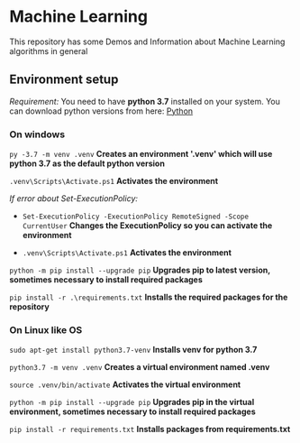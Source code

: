 # Machine Learning

This repository has some Demos and Information about Machine Learning algorithms in general

## Environment setup

_Requirement:_ You need to have **python 3.7** installed on your system.
You can download python versions from here: [Python](https://www.python.org/downloads/)

### **On windows**

`py -3.7 -m venv .venv` **Creates an environment '.venv' which will use python 3.7 as the default python version**

`.venv\Scripts\Activate.ps1`    **Activates the environment**

_If error about Set-ExecutionPolicy:_

- `Set-ExecutionPolicy -ExecutionPolicy RemoteSigned -Scope CurrentUser`    **Changes the ExecutionPolicy so you can activate the environment**

- `.venv\Scripts\Activate.ps1`  **Activates the environment**

`python -m pip install --upgrade pip`   **Upgrades pip to latest version, sometimes necessary to install required packages**

`pip install -r .\requirements.txt` **Installs the required packages for the repository**

### **On Linux like OS**

`sudo apt-get install python3.7-venv`   **Installs venv for python 3.7**

`python3.7 -m venv .venv`   **Creates a virtual environment named .venv**

`source .venv/bin/activate` **Activates the virtual environment**

`python -m pip install --upgrade pip`   **Upgrades pip in the virtual environment, sometimes necessary to install required packages**

`pip install -r requirements.txt`   **Installs packages from requirements.txt**





